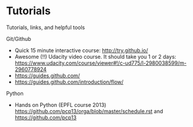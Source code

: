 # Tutorials
Tutorials, links, and helpful tools 

Git/Github
* Quick 15 minute interactive course: http://try.github.io/
* Awesome (!!) Udacity video course. It should take you 1 or 2 days: https://www.udacity.com/course/viewer#!/c-ud775/l-2980038599/m-2960778924
* https://guides.github.com/
* https://guides.github.com/introduction/flow/

Python
* Hands on Python (EPFL course 2013) https://github.com/pcp13/orga/blob/master/schedule.rst and https://github.com/pcp13
